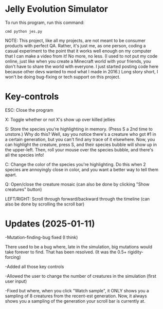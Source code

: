 # Jelly Evolution Simulator

To run this program, run this command:

```
cmd python jes.py
```

NOTE: This project, like all my projects, are not meant to be consumer products with perfect QA. Rather, it's just me, as one person, coding a casual experiment to the point that it works well enough on my computer that I can make a video from it! No more, no less. (I used to not put my code online, just like when you create a Minecraft world with your friends, you don't have to share the world with everyone. I just started posting code here because other devs wanted to mod what I made in 2016.) Long story short, I won't be doing bug-fixing or tech support on this project.

# Key-controls

ESC: Close the program

X: Toggle whether or not X's show up over killed jellies

S: Store the species you're highlighting in memory. (Press S a 2nd time to unstore.) Why do this? Well, say you notice there's a creature who got #1 in a certain generation, but you can't find any trace of it elsewhere. Now, you can highlight the creature, press S, and their species bubble will show up in the upper-left. Then, roll your mouse 
over the species bubble, and there's all the species info!

C: Change the color of the species you're highlighting. Do this when 2 species are annoyingly close in color, and you want a better way to tell them apart.

Q: Open/close the creature mosaic (can also be done by clicking "Show creatures" button)

LEFT/RIGHT: Scroll through forward/backward through the timeline (can also be done by scrolling the scroll bar)

# Updates (2025-01-11)

-Mutation-finding-bug fixed (I think)

There used to be a bug where, late in the simulation, big mutations would take forever to find. That has been resolved. (It was the 0.5+ rigidity-forcing)

-Added all those key controls

-Allowed the user to change the number of creatures in the simulation (first user input)

-Fixed but where, when you click "Watch sample", it ONLY shows you a sampling of 8 creatures from the recent-est generation. Now, it always shows you a sampling of the generation your scroll bar is currently at.
